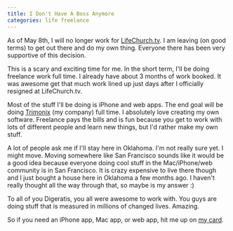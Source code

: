 ```yaml
---
title: I Don't Have A Boss Anymore
categories: life freelance
---
```


As of May 8th, I will no longer work for [LifeChurch.tv][]. I am leaving (on good terms) to get out there and do my own thing. Everyone there has been very supportive of this decision.

This is a scary and exciting time for me. In the short term, I'll be doing freelance work full time. I already have about 3 months of work booked. It was awesome get that much work lined up just days after I officially resigned at LifeChurch.tv.

Most of the stuff I'll be doing is iPhone and web apps. The end goal will be doing [Trimonix][] (my company) full time. I absolutely love creating my own software. Freelance pays the bills and is fun because you get to work with lots of different people and learn new things, but I'd rather make my own stuff.

A lot of people ask me if I'll stay here in Oklahoma. I'm not really sure yet. I might move. Moving somewhere like San Francisco sounds like it would be a good idea because everyone doing cool stuff in the Mac/iPhone/web community is in San Francisco. It is crazy expensive to live there though and I just bought a house here in Oklahoma a few months ago. I haven't really thought all the way through that, so maybe is my answer :)

To all of you Digeratis, you all were awesome to work with. You guys are doing stuff that is measured in millions of changed lives. Amazing.

So if you need an iPhone app, Mac app, or web app, hit me up on [my card][].

[LifeChurch.tv]: http://www.lifechurch.tv/
[Trimonix]: http://trimonix.com/
[my card]: http://iturndreamsintosoftware.com/
